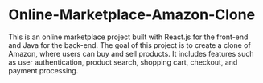 # Online-Marketplace-Amazon-Clone
This is an online marketplace project built with React.js for the front-end and Java for the back-end. The goal of this project is to create a clone of Amazon, where users can buy and sell products. It includes features such as user authentication, product search, shopping cart, checkout, and payment processing.
